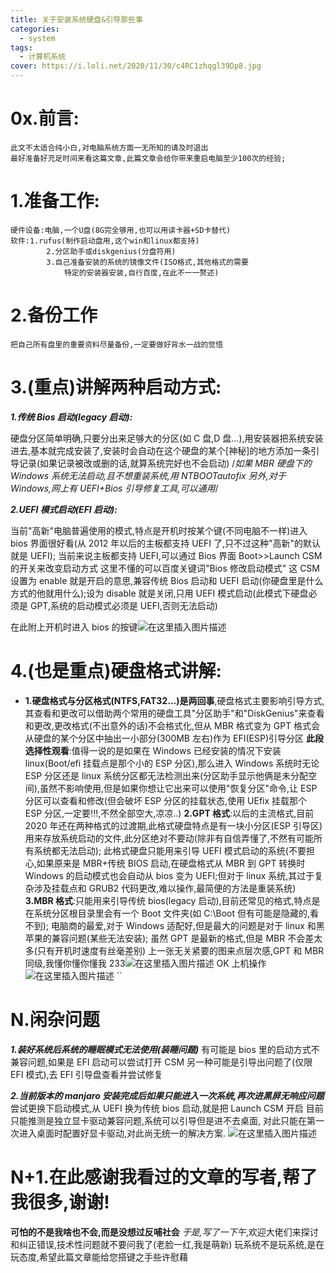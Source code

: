```yaml
---
title: 关于安装系统硬盘&引导那些事
categories:
  - system
tags:
  - 计算机系统
cover: https://i.loli.net/2020/11/30/c4RC1zhqgl39Dp8.jpg
---
```


<!--
 * @Author: Weidows
 * @Date: 2020-08-23 20:49:52
 * @LastEditors: Weidows
 * @LastEditTime: 2020-12-03 10:43:11
 * @FilePath: \Weidowsd:\Game\Demo\Github\Blog\source\_posts\system\about_system.md
-->

# 0x.前言:

    此文不太适合纯小白,对电脑系统方面一无所知的请及时退出
    最好准备好充足时间来看这篇文章,此篇文章会给你带来重启电脑至少100次的经验;

# 1.准备工作:

    硬件设备:电脑,一个U盘(8G完全够用,也可以用读卡器+SD卡替代)
    软件:1.rufus(制作启动盘用,这个win和linux都支持)
            2.分区助手或diskgenius(分盘符用)
            3.自己准备安装的系统的镜像文件(ISO格式,其他格式的需要
                特定的安装器安装,自行百度,在此不一一赘述)

# 2.备份工作

    把自己所有盘里的重要资料尽量备份,一定要做好背水一战的觉悟

# 3.(重点)讲解两种启动方式:

**_1.传统 Bios 启动(legacy 启动):_**

硬盘分区简单明确,只要分出来足够大的分区(如 C 盘,D 盘...),用安装器把系统安装进去,基本就完成安装了,安装时会自动在这个硬盘的某个[神秘]的地方添加一条引导记录(如果记录被改或删的话,就算系统完好也不会启动)
/_如果 MBR 硬盘下的 Windows 系统无法启动,且不想重装系统,用 NTBOOTautofix
另外,对于 Windows,网上有 UEFI+Bios 引导修复工具,可以通用_/

**_2.UEFI 模式启动(EFI 启动):_**

当前"高新"电脑普遍使用的模式,特点是开机时按某个键(不同电脑不一样)进入 bios 界面很好看(从 2012 年以后的主板都支持 UEFI 了,只不过这种"高新"的默认就是 UEFI);
当前来说主板都支持 UEFI,可以通过 Bios 界面 Boot>>Launch CSM 的开关来改变启动方式
这里不懂的可以百度关键词"Bios 修改启动模式"
这 CSM 设置为 enable 就是开启的意思,兼容传统 Bios 启动和 UEFI 启动(你硬盘里是什么方式的他就用什么);设为 disable 就是关闭,只用 UEFI 模式启动(此模式下硬盘必须是 GPT,系统的启动模式必须是 UEFI,否则无法启动)

在此附上开机时进入 bios 的按键![在这里插入图片描述](https://img-blog.csdnimg.cn/20200307195931138.png?x-oss-process=image/watermark,type_ZmFuZ3poZW5naGVpdGk,shadow_10,text_aHR0cHM6Ly9ibG9nLmNzZG4ubmV0L3FxXzM5ODIzMjk1,size_16,color_FFFFFF,t_70)

# 4.(也是重点)硬盘格式讲解:

- **1.硬盘格式与分区格式(NTFS,FAT32...)是两回事**,硬盘格式主要影响引导方式,其查看和更改可以借助两个常用的硬盘工具"分区助手"和"DiskGenius"来查看和更改,更改格式(不出意外的话)不会格式化,但从 MBR 格式变为 GPT 格式会从硬盘的某个分区中抽出一小部分(300MB 左右)作为 EFI(ESP)引导分区
  **此段选择性观看**:值得一说的是如果在 Windows 已经安装的情况下安装 linux(Boot/efi 挂载点是那个小的 ESP 分区),那么进入 Windows 系统时无论 ESP 分区还是 linux 系统分区都无法检测出来(分区助手显示他俩是未分配空间),虽然不影响使用,但是如果你想让它出来可以使用"恢复分区"命令,让 ESP 分区可以查看和修改(但会破坏 ESP 分区的挂载状态,使用 UEfix 挂载那个 ESP 分区,一定要!!!,不然全部空大,凉凉..)
  **2.GPT 格式**:以后的主流格式,目前 2020 年还在两种格式的过渡期,此格式硬盘特点是有一块小分区(ESP 引导区)用来存放系统启动的文件,此分区绝对不要动(除非有自信弄懂了,不然有可能所有系统都无法启动);
  此格式硬盘只能用来引导 UEFI 模式启动的系统(不要担心,如果原来是 MBR+传统 BIOS 启动,在硬盘格式从 MBR 到 GPT 转换时 Windows 的启动模式也会自动从 bios 变为 UEFI;但对于 linux 系统,其过于复杂涉及挂载点和 GRUB2 代码更改,难以操作,最简便的方法是重装系统)
  **3.MBR 格式**:只能用来引导传统 bios(legacy 启动),目前还常见的格式,特点是在系统分区根目录里会有一个 Boot 文件夹(如 C:\Boot 但有可能是隐藏的,看不到);
  电脑商的最爱,对于 Windows 适配好,但是最大的问题是对于 linux 和黑苹果的兼容问题(某些无法安装);
  虽然 GPT 是最新的格式,但是 MBR 不会差太多(只有开机时速度有丝毫差别)
  上一张无关紧要的图来点层次感,GPT 和 MBR 同级,我懂你懂你懂我 233![在这里插入图片描述](https://img-blog.csdnimg.cn/2020030719535046.jpg?x-oss-process=image/watermark,type_ZmFuZ3poZW5naGVpdGk,shadow_10,text_aHR0cHM6Ly9ibG9nLmNzZG4ubmV0L3FxXzM5ODIzMjk1,size_16,color_FFFFFF,t_70)
  OK 上机操作
  ![在这里插入图片描述](https://img-blog.csdnimg.cn/20200307201943243.png?x-oss-process=image/watermark,type_ZmFuZ3poZW5naGVpdGk,shadow_10,text_aHR0cHM6Ly9ibG9nLmNzZG4ubmV0L3FxXzM5ODIzMjk1,size_16,color_FFFFFF,t_70)
  ``

# N.闲杂问题

**_1.装好系统后系统的睡眠模式无法使用(装睡问题)_**
有可能是 bios 里的启动方式不兼容问题,如果是 EFI 启动可以尝试打开 CSM
另一种可能是引导出问题了(仅限 EFI 模式),去 EFI 引导盘查看并尝试修复

**_2.当前版本的 manjaro 安装完成后如果只能进入一次系统,再次进黑屏无响应问题_**
尝试更换下启动模式,从 UEFI 换为传统 bios 启动,就是把 Launch CSM 开启
目前只能推测是独立显卡驱动兼容问题,系统可以引导但是进不去桌面,
对此只能在第一次进入桌面时配置好显卡驱动,对此尚无统一的解决方案.
![在这里插入图片描述](https://img-blog.csdnimg.cn/20200307200147476.jpg?x-oss-process=image/watermark,type_ZmFuZ3poZW5naGVpdGk,shadow_10,text_aHR0cHM6Ly9ibG9nLmNzZG4ubmV0L3FxXzM5ODIzMjk1,size_16,color_FFFFFF,t_70)

# N+1.在此感谢我看过的文章的写者,帮了我很多,谢谢!

**可怕的不是我啥也不会,而是没想过反哺社会**
_于是,写了一下午_,欢迎大佬们来探讨和纠正错误,技术性问题就不要问我了(老脸一红,我是萌新)
玩系统不是玩系统,是在玩态度,希望此篇文章能给您搭键之手些许慰藉
